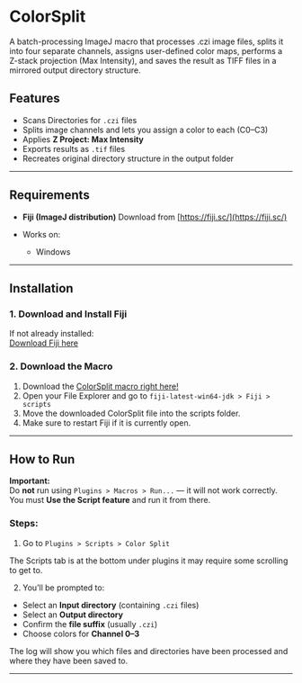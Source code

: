# ColorSplit
A batch-processing ImageJ macro that processes .czi image files, splits it into four separate channels, assigns user-defined color maps, performs a Z-stack projection (Max Intensity), and saves the result as TIFF files in a mirrored output directory structure.

## Features

- Scans Directories for `.czi` files
- Splits image channels and lets you assign a color to each (C0–C3)
- Applies **Z Project: Max Intensity**
- Exports results as `.tif` files
- Recreates original directory structure in the output folder

---

## Requirements

- **Fiji (ImageJ distribution)** 
  Download from [https://fiji.sc/](https://fiji.sc/)

- Works on:
  - Windows
---

## Installation

### 1. Download and Install Fiji

If not already installed:  
[Download Fiji here](https://fiji.sc/)

### 2. Download the Macro

1. Download the [ColorSplit macro right here!](https://github.com/CaleAWineinger/ColorSplit/releases/download/v1.0.0/Color_Split.ijm)
2. Open your File Explorer and go to `fiji-latest-win64-jdk > Fiji > scripts`
3. Move the downloaded ColorSplit file into the scripts folder.
4. Make sure to restart Fiji if it is currently open.
---

## How to Run

**Important:**  
Do **not** run using `Plugins > Macros > Run...` — it will not work correctly.  
You must **Use the Script feature** and run it from there.

### Steps:

1. Go to `Plugins > Scripts > Color Split`

The Scripts tab is at the bottom under plugins it may require some scrolling to get to.
   
2. You’ll be prompted to:

- Select an **Input directory** (containing `.czi` files)
- Select an **Output directory**
- Confirm the **file suffix** (usually `.czi`)
- Choose colors for **Channel 0–3**

The log will show you which files and directories have been processed and where they have been saved to.

---
